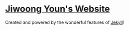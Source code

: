 <a href="http://yjw9012.github.io/" target="_blank">Jiwoong Youn's Website</a>
=================
Created and powered by the wonderful features of <a href="http://jekyllrb.com/" target="_blank">Jekyll</a>!
